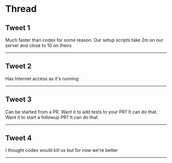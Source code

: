 # Thread

## Tweet 1

Much faster than codex for some reason. Our setup scripts take 2m on our server and close to 10 on theirs

---

## Tweet 2

Has Internet access as it's running

---

## Tweet 3

Can be started from a PR. Want it to add tests to your PR? It can do that. Want it to start a followup PR? It can do that.

---

## Tweet 4

I thought codex would kill us but for now we're better

---

